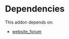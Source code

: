 # Dependencies

This addon depends on:

- [website_forum](https://github.com/bringout/oca-ocb-website)
